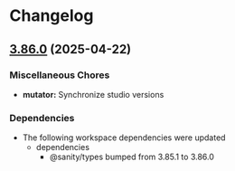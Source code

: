 # Changelog

## [3.86.0](https://github.com/sanity-io/sanity/compare/mutator-v3.85.1...mutator-v3.86.0) (2025-04-22)


### Miscellaneous Chores

* **mutator:** Synchronize studio versions


### Dependencies

* The following workspace dependencies were updated
  * dependencies
    * @sanity/types bumped from 3.85.1 to 3.86.0
